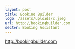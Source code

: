 ```yaml
---
layout: post
title: Booking Builder
logo: /assets/uploads/c.jpeg
url: http://bookingbuilder.com
sector: Booking Assistant
---
```

http://bookingbuilder.com